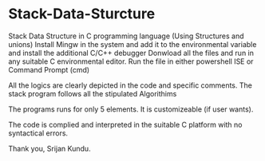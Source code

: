 # Stack-Data-Sturcture
Stack Data Structure in C programming language (Using Structures and unions)
Install Mingw in the system and add it to the environmental variable and install the additional C/C++ debugger
Donwload all the files and run in any suitable C environmental editor. 
Run the file in either powershell ISE or Command Prompt (cmd)

All the logics are clearly depicted in the code and specific comments. The stack program follows all the stipulated Algorithims

The programs runs for only 5 elements. It is customizeable (if user wants).

The code is complied and interpreted in the suitable C platform with no syntactical errors.

Thank you,
Srijan Kundu.
